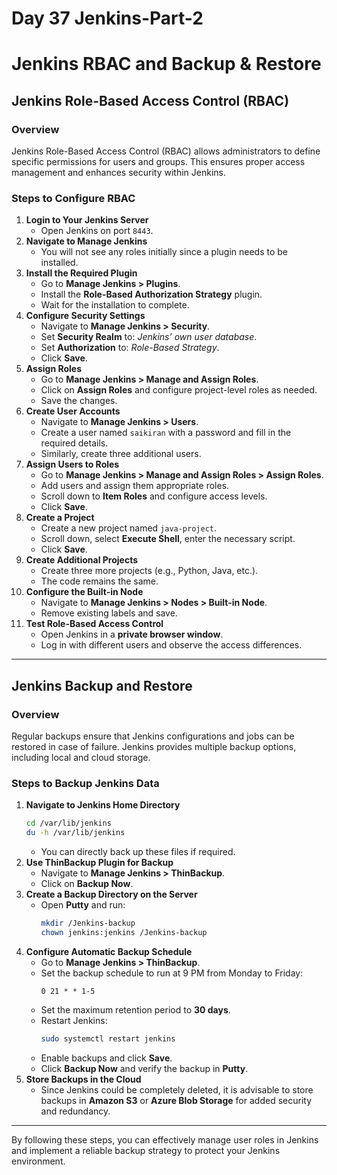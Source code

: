 # Day 37 Jenkins-Part-2
# Jenkins RBAC and Backup & Restore

## Jenkins Role-Based Access Control (RBAC)

### Overview
Jenkins Role-Based Access Control (RBAC) allows administrators to define specific permissions for users and groups. This ensures proper access management and enhances security within Jenkins.

### Steps to Configure RBAC
1. **Login to Your Jenkins Server**
   - Open Jenkins on port `8443`.
2. **Navigate to Manage Jenkins**
   - You will not see any roles initially since a plugin needs to be installed.
3. **Install the Required Plugin**
   - Go to **Manage Jenkins > Plugins**.
   - Install the **Role-Based Authorization Strategy** plugin.
   - Wait for the installation to complete.
4. **Configure Security Settings**
   - Navigate to **Manage Jenkins > Security**.
   - Set **Security Realm** to: *Jenkins’ own user database*.
   - Set **Authorization** to: *Role-Based Strategy*.
   - Click **Save**.
5. **Assign Roles**
   - Go to **Manage Jenkins > Manage and Assign Roles**.
   - Click on **Assign Roles** and configure project-level roles as needed.
   - Save the changes.
6. **Create User Accounts**
   - Navigate to **Manage Jenkins > Users**.
   - Create a user named `saikiran` with a password and fill in the required details.
   - Similarly, create three additional users.
7. **Assign Users to Roles**
   - Go to **Manage Jenkins > Manage and Assign Roles > Assign Roles**.
   - Add users and assign them appropriate roles.
   - Scroll down to **Item Roles** and configure access levels.
   - Click **Save**.
8. **Create a Project**
   - Create a new project named `java-project`.
   - Scroll down, select **Execute Shell**, enter the necessary script.
   - Click **Save**.
9. **Create Additional Projects**
   - Create three more projects (e.g., Python, Java, etc.).
   - The code remains the same.
10. **Configure the Built-in Node**
    - Navigate to **Manage Jenkins > Nodes > Built-in Node**.
    - Remove existing labels and save.
11. **Test Role-Based Access Control**
    - Open Jenkins in a **private browser window**.
    - Log in with different users and observe the access differences.

---

## Jenkins Backup and Restore

### Overview
Regular backups ensure that Jenkins configurations and jobs can be restored in case of failure. Jenkins provides multiple backup options, including local and cloud storage.

### Steps to Backup Jenkins Data
1. **Navigate to Jenkins Home Directory**
   ```sh
   cd /var/lib/jenkins
   du -h /var/lib/jenkins
   ```
   - You can directly back up these files if required.
2. **Use ThinBackup Plugin for Backup**
   - Navigate to **Manage Jenkins > ThinBackup**.
   - Click on **Backup Now**.
3. **Create a Backup Directory on the Server**
   - Open **Putty** and run:
     ```sh
     mkdir /Jenkins-backup
     chown jenkins:jenkins /Jenkins-backup
     ```
4. **Configure Automatic Backup Schedule**
   - Go to **Manage Jenkins > ThinBackup**.
   - Set the backup schedule to run at 9 PM from Monday to Friday:
     ```
     0 21 * * 1-5
     ```
   - Set the maximum retention period to **30 days**.
   - Restart Jenkins:
     ```sh
     sudo systemctl restart jenkins
     ```
   - Enable backups and click **Save**.
   - Click **Backup Now** and verify the backup in **Putty**.
5. **Store Backups in the Cloud**
   - Since Jenkins could be completely deleted, it is advisable to store backups in **Amazon S3** or **Azure Blob Storage** for added security and redundancy.

---

By following these steps, you can effectively manage user roles in Jenkins and implement a reliable backup strategy to protect your Jenkins environment.

